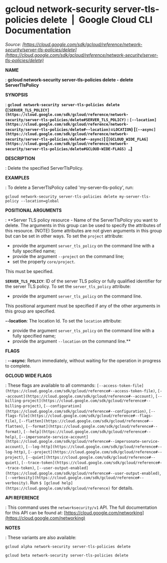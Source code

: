 # gcloud network-security server-tls-policies delete  |  Google Cloud CLI Documentation

*Source: [https://cloud.google.com/sdk/gcloud/reference/network-security/server-tls-policies/delete](https://cloud.google.com/sdk/gcloud/reference/network-security/server-tls-policies/delete)*

**NAME**

: **gcloud network-security server-tls-policies delete - delete ServerTlsPolicy**

**SYNOPSIS**

: **`gcloud network-security server-tls-policies delete` (`[SERVER_TLS_POLICY](https://cloud.google.com/sdk/gcloud/reference/network-security/server-tls-policies/delete#SERVER_TLS_POLICY)` : `[--location](https://cloud.google.com/sdk/gcloud/reference/network-security/server-tls-policies/delete#--location)`=`LOCATION`) [`[--async](https://cloud.google.com/sdk/gcloud/reference/network-security/server-tls-policies/delete#--async)`] [`[GCLOUD_WIDE_FLAG](https://cloud.google.com/sdk/gcloud/reference/network-security/server-tls-policies/delete#GCLOUD-WIDE-FLAGS) …`]**

**DESCRIPTION**

: Delete the specified ServerTlsPolicy.

**EXAMPLES**

: To delete a ServerTlsPolicy called 'my-server-tls-policy', run:

```
gcloud network-security server-tls-policies delete my-server-tls-policy --location=global
```

**POSITIONAL ARGUMENTS**

: **Server TLS policy resource - Name of the ServerTlsPolicy you want to delete. The
arguments in this group can be used to specify the attributes of this resource.
(NOTE) Some attributes are not given arguments in this group but can be set in
other ways.
To set the `project` attribute:

- provide the argument `server_tls_policy` on the command line with a
fully specified name;
- provide the argument `--project` on the command line;
- set the property `core/project`.

This must be specified.

**`SERVER_TLS_POLICY`**:
ID of the server TLS policy or fully qualified identifier for the server TLS
policy.
To set the `server_tls_policy` attribute:

- provide the argument `server_tls_policy` on the command line.

This positional argument must be specified if any of the other arguments in this
group are specified.

**--location**:
The location Id.
To set the `location` attribute:

- provide the argument `server_tls_policy` on the command line with a
fully specified name;
- provide the argument `--location` on the command line.**

**FLAGS**

: **--async**:
Return immediately, without waiting for the operation in progress to complete.

**GCLOUD WIDE FLAGS**

: These flags are available to all commands: `[--access-token-file](https://cloud.google.com/sdk/gcloud/reference#--access-token-file)`,
`[--account](https://cloud.google.com/sdk/gcloud/reference#--account)`, `[--billing-project](https://cloud.google.com/sdk/gcloud/reference#--billing-project)`,
`[--configuration](https://cloud.google.com/sdk/gcloud/reference#--configuration)`,
`[--flags-file](https://cloud.google.com/sdk/gcloud/reference#--flags-file)`,
`[--flatten](https://cloud.google.com/sdk/gcloud/reference#--flatten)`, `[--format](https://cloud.google.com/sdk/gcloud/reference#--format)`, `[--help](https://cloud.google.com/sdk/gcloud/reference#--help)`, `[--impersonate-service-account](https://cloud.google.com/sdk/gcloud/reference#--impersonate-service-account)`,
`[--log-http](https://cloud.google.com/sdk/gcloud/reference#--log-http)`,
`[--project](https://cloud.google.com/sdk/gcloud/reference#--project)`, `[--quiet](https://cloud.google.com/sdk/gcloud/reference#--quiet)`, `[--trace-token](https://cloud.google.com/sdk/gcloud/reference#--trace-token)`, `[--user-output-enabled](https://cloud.google.com/sdk/gcloud/reference#--user-output-enabled)`,
`[--verbosity](https://cloud.google.com/sdk/gcloud/reference#--verbosity)`.
Run `$ [gcloud help](https://cloud.google.com/sdk/gcloud/reference)` for details.

**API REFERENCE**

: This command uses the `networksecurity/v1` API. The full
documentation for this API can be found at: [https://cloud.google.com/networking](https://cloud.google.com/networking)

**NOTES**

: These variants are also available:

```
gcloud alpha network-security server-tls-policies delete
```

```
gcloud beta network-security server-tls-policies delete
```